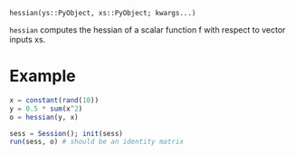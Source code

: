 ```
hessian(ys::PyObject, xs::PyObject; kwargs...)
```

`hessian` computes the hessian of a scalar function f with respect to vector inputs xs. 

# Example

```julia
x = constant(rand(10))
y = 0.5 * sum(x^2)
o = hessian(y, x)

sess = Session(); init(sess)
run(sess, o) # should be an identity matrix
```
